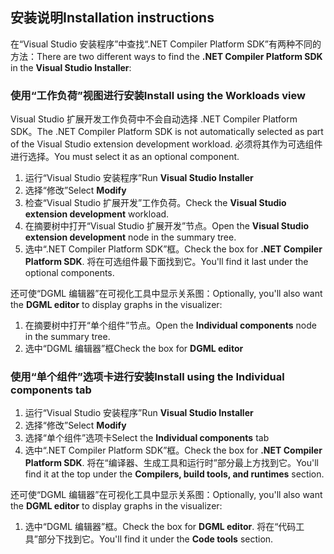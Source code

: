 ## <a name="installation-instructions"></a><span data-ttu-id="3a9d8-101">安装说明</span><span class="sxs-lookup"><span data-stu-id="3a9d8-101">Installation instructions</span></span> 

<span data-ttu-id="3a9d8-102">在“Visual Studio 安装程序”中查找“.NET Compiler Platform SDK”有两种不同的方法：</span><span class="sxs-lookup"><span data-stu-id="3a9d8-102">There are two different ways to find the **.NET Compiler Platform SDK** in the **Visual Studio Installer**:</span></span>

### <a name="install-using-the-workloads-view"></a><span data-ttu-id="3a9d8-103">使用“工作负荷”视图进行安装</span><span class="sxs-lookup"><span data-stu-id="3a9d8-103">Install using the Workloads view</span></span>

<span data-ttu-id="3a9d8-104">Visual Studio 扩展开发工作负荷中不会自动选择 .NET Compiler Platform SDK。</span><span class="sxs-lookup"><span data-stu-id="3a9d8-104">The .NET Compiler Platform SDK is not automatically selected as part of the Visual Studio extension development workload.</span></span> <span data-ttu-id="3a9d8-105">必须将其作为可选组件进行选择。</span><span class="sxs-lookup"><span data-stu-id="3a9d8-105">You must select it as an optional component.</span></span>

1. <span data-ttu-id="3a9d8-106">运行“Visual Studio 安装程序”</span><span class="sxs-lookup"><span data-stu-id="3a9d8-106">Run **Visual Studio Installer**</span></span> 
1. <span data-ttu-id="3a9d8-107">选择“修改”</span><span class="sxs-lookup"><span data-stu-id="3a9d8-107">Select **Modify**</span></span> 
1. <span data-ttu-id="3a9d8-108">检查“Visual Studio 扩展开发”工作负荷。</span><span class="sxs-lookup"><span data-stu-id="3a9d8-108">Check the **Visual Studio extension development** workload.</span></span>
1. <span data-ttu-id="3a9d8-109">在摘要树中打开“Visual Studio 扩展开发”节点。</span><span class="sxs-lookup"><span data-stu-id="3a9d8-109">Open the **Visual Studio extension development** node in the summary tree.</span></span>
1. <span data-ttu-id="3a9d8-110">选中“.NET Compiler Platform SDK”框。</span><span class="sxs-lookup"><span data-stu-id="3a9d8-110">Check the box for **.NET Compiler Platform SDK**.</span></span> <span data-ttu-id="3a9d8-111">将在可选组件最下面找到它。</span><span class="sxs-lookup"><span data-stu-id="3a9d8-111">You'll find it last under the optional components.</span></span>

<span data-ttu-id="3a9d8-112">还可使“DGML 编辑器”在可视化工具中显示关系图：</span><span class="sxs-lookup"><span data-stu-id="3a9d8-112">Optionally, you'll also want the **DGML editor** to display graphs in the visualizer:</span></span>

1. <span data-ttu-id="3a9d8-113">在摘要树中打开“单个组件”节点。</span><span class="sxs-lookup"><span data-stu-id="3a9d8-113">Open the **Individual components** node in the summary tree.</span></span>
1. <span data-ttu-id="3a9d8-114">选中“DGML 编辑器”框</span><span class="sxs-lookup"><span data-stu-id="3a9d8-114">Check the box for **DGML editor**</span></span>

### <a name="install-using-the-individual-components-tab"></a><span data-ttu-id="3a9d8-115">使用“单个组件”选项卡进行安装</span><span class="sxs-lookup"><span data-stu-id="3a9d8-115">Install using the Individual components tab</span></span>

1. <span data-ttu-id="3a9d8-116">运行“Visual Studio 安装程序”</span><span class="sxs-lookup"><span data-stu-id="3a9d8-116">Run **Visual Studio Installer**</span></span> 
1. <span data-ttu-id="3a9d8-117">选择“修改”</span><span class="sxs-lookup"><span data-stu-id="3a9d8-117">Select **Modify**</span></span> 
1. <span data-ttu-id="3a9d8-118">选择“单个组件”选项卡</span><span class="sxs-lookup"><span data-stu-id="3a9d8-118">Select the **Individual components** tab</span></span> 
1. <span data-ttu-id="3a9d8-119">选中“.NET Compiler Platform SDK”框。</span><span class="sxs-lookup"><span data-stu-id="3a9d8-119">Check the box for **.NET Compiler Platform SDK**.</span></span> <span data-ttu-id="3a9d8-120">将在“编译器、生成工具和运行时”部分最上方找到它。</span><span class="sxs-lookup"><span data-stu-id="3a9d8-120">You'll find it at the top under the **Compilers, build tools, and runtimes** section.</span></span>

<span data-ttu-id="3a9d8-121">还可使“DGML 编辑器”在可视化工具中显示关系图：</span><span class="sxs-lookup"><span data-stu-id="3a9d8-121">Optionally, you'll also want the **DGML editor** to display graphs in the visualizer:</span></span>

1. <span data-ttu-id="3a9d8-122">选中“DGML 编辑器”框。</span><span class="sxs-lookup"><span data-stu-id="3a9d8-122">Check the box for **DGML editor**.</span></span> <span data-ttu-id="3a9d8-123">将在“代码工具”部分下找到它。</span><span class="sxs-lookup"><span data-stu-id="3a9d8-123">You'll find it under the **Code tools** section.</span></span>
